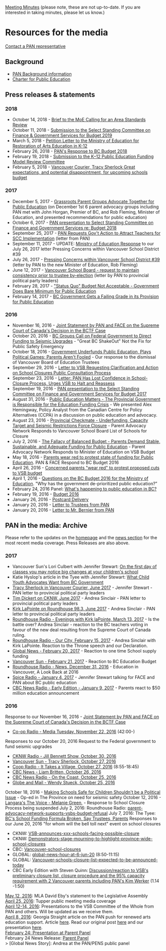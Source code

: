 [Meeting Minutes](https://drive.google.com/folderview?id=0B1MKFnQ4MQAPTHlsVTJTVHBBdlE&usp=sharing) (please note, these are not up-to-date. If you are interested in taking minutes, please let us know.)

# Resources for the media

[Contact a PAN representative](mailto:parentadvocacynetwork@gmail.com)

## Background

* [PAN Background information](/downloads/pan_backgrounder_jan2016.pdf)
* [Charter for Public Education](/downloads/publiceducationprint.pdf)


## Press releases & statements

### 2018
* October 14, 2018 - [Brief to the MoE Calling for an Area Standards Review](/2018/10/15/area-standards)
* ​October 11, 2018 - [Submission to the Select Standing Committee on Finance & Government Services for Budget 2019](/2018/10/14/select-standing-committee)
* March 5, 2018 - [Petition Letter to the Ministry of Education for Restoration of Arts Education in K-12](/downloads/180305_letter_to_moe_for_arts_education.pdf)
* ​February 26, 2018 - [PAN's Response to BC Budget 2018](/downloads/180226_pan_response_to_budget_media_release_v1.pdf)
* ​February 19, 2018 - [Submission to the K–12 Public Education Funding Model Review Committee](/downloads/180219_pan_fundingreviewsubmission_final.pdf)
* ​February 5, 2018 - [Vancouver Courier, Tracy Sherlock Great expectations, and potential disappointment, for upcoming schools budget](https://www.vancouverisawesome.com/courier-archive/opinion/great-expectations-and-potential-disappointment-for-upcoming-schools-budget-3066881)

### 2017
* December 5, 2017 - [Grassroots Parent Groups Advocate Together for Public Education](/downloads/pan_groups_together_meet_govt_dec_5.pdf) (on December 1st 6 parent advocacy groups including PAN met with John Horgan, Premier of BC, and Rob Fleming, Minister of Education, and presented recommendations for public education)
* October 6, 2017 - [PAN presentation to Select Standing Committee on Finance and Government Services re: Budget 2018](/downloads/20171006_scc_for_budget_2018_19_f.pdf)
* September 25, 2017 - [PAN Requests Gov't Action to Attract Teachers for SCC Implementation](/downloads/170925_pan_statement_to_govt_re_scc_implementation.pdf) (letter from PAN) ​
* September 11, 2017 - UPDATE: [​Ministry of Education Response](/downloads/195175_pan_outgoing.pdf) to our July 26, 2017 letter Pressing Concerns within Vancouver School District #39 
* ​July 26, 2017 - [Pressing Concerns within Vancouver School District #39](/downloads/20170726_pan_letter_to_moe_re_vsb.pdf) (letter by PAN to the new Minister of Education, Rob Fleming)
* ​June 12, 2017 - [Vancouver School Board - request to maintain consistency prior to trustee by-election](/downloads/20170612_pan_letter_to_govt_re_vsb_official_trustee.pdf) (letter by PAN to provincial political party leaders)
* February 28, 2017 - ["Status Quo" Budget Not Acceptable - Government Does Bare Minimum for Public Education](/downloads/170228_pan_response_to_budget_media_release_february_28_2017.pdf)
* February 14, 2017 - [BC Government Gets a Failing Grade in its Provision for Public Education](/2017/02/14/demands)

### 2016
* November 16, 2016 - [Joint Statement by PAN and  FACE on the Supreme Court of Canada's Decision in the BCTF Case](/2016/11/16/bctf-case)
* October 20, 2016 - [BC Groups Call on Federal Government to Direct Funding to Seismic Upgrades](/downloads/pan_media_release_seismic_request_to_fed_govt_october_20_2016.pdf) - "Great BC ShakeOut" Not the Fix for Public Safety Emergency
* October 18, 2016 - [Government Underfunds Public Education, Plays Political Games; Parents Aren't Fooled](/downloads/pan_response_to_vbe_dismissals_media_release_october_18_2016.pdf) - Our response to the dismissal of Vancouver Board of Education Trustees
* September 29, 2016 - [Letter to VSB Requesting Clarification and Action on School Closures Public Consultation Process](/2016/09/29/letter-to-the-vsb)
* September 23, 2016 - [Letter: PAN Has Lost Confidence in School-Closure Process, Urges VSB to Halt and Reassess](/2016/09/23/letter-to-vsb)
* September 19, 2016 - [PAN presentation to the Select Standing Committee on Finance and Government Services for Budget 2017](/downloads/pan_presentation_to_the_ssc_sept_19_2016_endnotes.pdf)
* August 31, 2016 - [Public Education Matters - The Provincial Government is Responsible for the Education Funding Crisis]() - We presented Alex Hemingway, Policy Analyst from the Canadian Centre for Policy Alternatives (CCPA) in a discussion on public education and advocacy.
* August 23, 2016 - [Provincial Checkmate - Underfunding, Capacity Target and Seismic Restrictions Force Closure](/downloads/pan_statement_media_release_august_23_2016.pdf) - Parent Advocacy Network Responds to Vancouver School Board List of Schools for Closure
* July 2, 2016 - [The Fallacy of Balanced Budget - Parents Demand Stable, Sustainable, and Adequate Funding for Public Education](/downloads/pan_statement_vsb_moe_media_release_july_2_2016.pdf) - Parent Advocacy Network Responds to Minister of Education on VSB Budget
* May 18, 2016 - [Parents wear red to protest state of funding for Public Education](/downloads/pan_face_news_release_may_19_2016.pdf). PAN & FACE Respond to BC Budget 2016
* April 26, 2016 - [Concerned parents "wear red" to protest proposed cuts to VSB budget](/downloads/pan_news_release_april_26_2016.pdf)
* April 1, 2016 - [Questions on the BC Budget 2016 for the Ministry of Education](/downloads/pan_news_release_april_1_2016.pdf). "Why has the government de-prioritized public education?” ​
* February 24, 2016 Panel: [What's happening to public education in BC?](/downloads/pan_news_release_february_24_2016.pdf)
* February 19, 2016 - [Budget 2016](/downloads/pan_news_release_february_19_2016.pdf)
* January 26, 2016 - [Postcard Delivery](/downloads/pan_news_release_january_26_2016.pdf)
* January 20, 2016 - [Letter to Trustees from PAN](/downloads/pan_letter_to_vsb_trustees.pdf)
* January 20, 2016 - [Letter to Mr. Bernier from PAN]()

## PAN in the media: Archive

Please refer to the updates on the [homepage](https://panvancouver.github.io) and the [news section](/news) for the most recent media coverage. Press Releases are also above.


### 2017
* Vancouver Sun's Lori Culbert with Jennifer Stewart: [On the first day of classes you may notice big changes at your children's school](http://vancouversun.com/news/local-news/on-the-first-day-of-classes-you-may-notice-big-changes-at-your-childrens-school)
* Katie Hyslop's article in the Tyee with Jennifer Stewart: [What Child Youth Advocates Want from BC Government](https://thetyee.ca/News/2017/07/20/What-Child-Youth-Advocates-Want-from-BC-Government/)
* [​Tracy Sherlock in Vancouver Courier, June 2017](http://www.vancourier.com/opinion/politics-create-powder-keg-at-vancouver-school-board-1.20512174) - Jennifer Stewart - PAN letter to provincial political party leaders
* [Tim Dickert on CKNW, June 2017](https://omny.fm/shows/cknw/status-of-the-provincial-school-board) - Andrea Sinclair - PAN letter to provincial political party leaders
* [Kirk LaPointe on Roundhouse 98.3, June 2017](http://bit.ly/2rvQhDk)  - Andrea Sinclair - PAN letter to provincial political party leaders
* [Roundhouse Radio - Evenings with Kirk laPointe, March 13, 2017](http://bit.ly/2npeoCW) - Is the battle over? Andrea Sinclair - reaction to the BC teachers voting in favour of the new deal resulting from the Supreme Court of Canada ruling.​
* [Roundhouse Radio - Our City, February 15, 2017](http://cirh2.streamon.fm/listen-pl-8071) - Andrea Sinclair with Kirk LaPointe. Reaction to the Throne speech and our Declaration.
* [Global News - February 20, 2017](http://globalnews.ca/video/3262024/mixed-reaction-to-government-decision-to-spend-more-on-school-supplies) - Reaction to one time School supply funding
* [Vancouver Sun - February 21, 2017](http://vancouversun.com/news/local-news/b-c-education-budget-boosted-to-cover-court-win-rising-enrolment) - Reaction to BC Education Budget
* [Roundhouse Radio - News, December 31, 2016](http://www.roundhouseradio.com/news/2016/12/31/education-in-vancouver-a-look-back-at-2016) - Education in Vancouver, A Look Back at 2016
* [Spice Radio - January 4, 2017](http://facebc.ca/audio/2017-01-04-face-interview.mp3) - Jennifer Stewart talking for FACE and PAN about BC public education
* [​CBC News Radio - Early Edition - January 9, 2017](http://www.cbc.ca/news/canada/british-columbia/programs/theearlyedition/parents-react-to-50-million-education-announcement-1.3927442) - Parents react to $50 million education announcement

### 2016

Response to our November 16, 2016 - [Joint Statement by PAN and  FACE on the Supreme Court of Canada's Decision in the BCTF Case](/2016/11/16/bctf-case)
* [​Co-op Radio - Media Tuesday, November 22, 2016](https://t.co/F4lrQjToZv) (42:00-)

Responses to our October 20, 2016 Request to the Federal government to fund seismic upgrades
* [CKNW Radio - Jill Bennett Show, October 30, 2016](https://omny.fm/shows/cknw/parents-demanding-government-seismically-upgrade-s?in_playlist=the-jill-bennett-show)
* [Vancouver Sun - Tracy Sherlock, October 27, 2016](http://vancouversun.com/news/local-news/vsb-special-advisers-report-to-be-made-public-within-days-minister)
* [Coop Radio - It Takes a Village, October 27, 2016](http://www.coopradio.org/content/it-takes-village-3) (8:55-18:45)
* [CBC News - Liam Britten, October 26, 2016](http://www.cbc.ca/news/canada/british-columbia/seismic-upgrade-school-1.3823394?cmp=rss)
* [CBC News Radio - On the Coast, October 25, 2016](http://www.cbc.ca/news/canada/british-columbia/programs/onthecoast/parents-groups-ask-feds-to-pay-for-seismic-upgrades-to-b-c-schools-1.3823418)
* [Globe and Mail - Wendy Stueck, October 25, 2016](http://www.theglobeandmail.com/news/british-columbia/parents-want-ottawa-to-spend-on-seismic-upgrades-for-bc-schools/article32527795/)

October 18, 2016 - [Making Schools Safe for Children Shouldn't be a Political Issue](http://theprovince.com/opinion/jennifer-stewart-making-schools-safe-for-children-shouldnt-be-a-political-issue) - Op-ed in The Province on need for seismic safety
October 12, 2016 - [Langara's The Voice - Melanie Green](http://www.langaravoice.ca/2016/10/12/south-vancouver-schools-avoid-potential-closure/),  - ​Response to School Closure Process being suspended
​July 2, 2016: Roundhouse Radio: [parent-advocacy-network-supports-vsbs-budget-refusal](http://www.roundhouseradio.com/news/2016/07/02/parent-advocacy-network-supports-vsbs-budget-refusal)
July 7, 2016: The Tyee: [BC's School Funding Formula Broken, Say Trustees, Parents](http://thetyee.ca/News/2016/07/07/BC-School-Funding-Formula-Broken/)
Responses to our June 20, 2016 "for whom will the bell toll next" event on school closures
* CKNW: [VSB-announces-xxx-schools-facing-possible-closure](http://www.cknw.com/2016/06/20/vsb-announces-xxx-schools-facing-possible-closure/)
* CKNW: [Demonstrators-stage-mourning-to-highlight-province-wide-school-closures](http://www.cknw.com/2016/06/20/demonstrators-stage-mourning-to-highlight-province-wide-school-closures/)
* CBC: [Vancouver-school-closures](http://www.cbc.ca/news/canada/british-columbia/vancouver-school-closures-1.3642795)
* ​GLOBAL: [global-news-hour-at-6-jun-20](http://globalnews.ca/video/2775762/global-news-hour-at-6-jun-20) (8:50-11:15)
* GLOBAL: [Vancouver-schools-closure-list-expected-to-be-announced-today](http://globalnews.ca/news/2773597/vancouver-schools-closure-list-expected-to-be-announced-today/)
* CBC Early Edition with Steven Quinn: [Discussion/reaction to  VSB's preliminary closure list, closure procedure and the 95% capacity requirement with 2 Vancouver parents including PAN's Kim Werker](http://www.cbc.ca/news/canada/british-columbia/programs/theearlyedition/june-21-2016-1.3645465?platform=hootsuite) (1.14 -1:50)

[​​​​May 12, 2016](https://youtu.be/1UrQyqbxYZQ): MLA David Eby's statement to the Legislative Assembly  
[​April 25, 2016](): Tupper public meeting media coverage  
[​April 12-14, 2016](): Presentations to the VSB Committee of the Whole from PAN and others. Will be updated as we receive them.  
[​April 8, 2016](): Georgia Straight article on the PAN push for renewed arts education support. Article [here](http://www.straight.com/arts/674731/parent-advocacy-network-public-education-will-plead-vsb-trustees-renewed-arts-education). Read our original post [here]() and our presentation [here]().  
[​February 24: Presentation at Parent Panel]()  
February 24 News Release: [Parent Panel]()  
\> [Global News Story]: Andrea at the PAN/PENS public panel  
